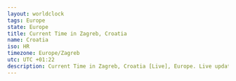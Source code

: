 ```yaml
---
layout: worldclock
tags: Europe
state: Europe
title: Current Time in Zagreb, Croatia
name: Croatia
iso: HR
timezone: Europe/Zagreb
utc: UTC +01:22
description: Current Time in Zagreb, Croatia [Live], Europe. Live update now time in Zagreb, timezone Europe/Zagreb, UTC +01:22, Country ISO code & Current Local Time.
---
```


